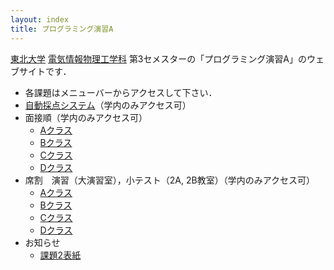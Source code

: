 ```yaml
---
layout: index
title: プログラミング演習A
---
```


[東北大学](http://www.tohoku.ac.jp/) [電気情報物理工学科](http://www.ecei.tohoku.ac.jp/eipe/) 第3セメスターの「プログラミング演習A」のウェブサイトです．

+ 各課題はメニューバーからアクセスして下さい．
+ [自動採点システム](http://localweb.ecei.tohoku.ac.jp/ppa/)（学内のみアクセス可）
+ 面接順（学内のみアクセス可）
  + [Aクラス](http://localweb.ecei.tohoku.ac.jp/~enshu25/面接表_Aclass.htm)
  + [Bクラス](http://localweb.ecei.tohoku.ac.jp/~enshu25/面接表_Bclass.htm)
  + [Cクラス](http://localweb.ecei.tohoku.ac.jp/~enshu25/面接表_Cclass.htm)
  + [Dクラス](http://localweb.ecei.tohoku.ac.jp/~enshu25/面接表_Dclass.htm)
+ 席割　演習（大演習室），小テスト（2A, 2B教室）（学内のみアクセス可）
  + [Aクラス](http://localweb.ecei.tohoku.ac.jp/~enshu25/席割_Aclass.htm)
  + [Bクラス](http://localweb.ecei.tohoku.ac.jp/~enshu25/席割_Bclass.htm)
  + [Cクラス](http://localweb.ecei.tohoku.ac.jp/~enshu25/席割_Cclass.htm)
  + [Dクラス](http://localweb.ecei.tohoku.ac.jp/~enshu25/席割_Dclass.htm)
+ お知らせ
  + [課題2表紙](http://localweb.ecei.tohoku.ac.jp/~enshu25/kadai2-cover-2019.pdf)
